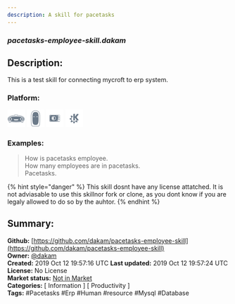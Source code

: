 ```yaml
---
description: A skill for pacetasks
---
```


### _pacetasks-employee-skill.dakam_  
## Description:  
This is a test skill for connecting mycroft to erp system.  
### Platform:  
 ![Mark I](../.gitbook/assets/mark-1-icon.png)  ![Mark II](../.gitbook/assets/mark-2-icon.png)  ![Picroft](../.gitbook/assets/picroft-icon.png)  ![plasmoid](../.gitbook/assets/kde.png)   
### Examples:  
> How is pacetasks employee.  
> How many employees are in pacetasks.  
> Pacetasks.  
  
{% hint style="danger" %}
This skill dosnt have any license attatched. It is not adviasable to use this skillnor fork or clone, as you dont know if you are legaly allowed to do so by the auhtor.
{% endhint %}
  
## Summary:  
**Github:** [https://github.com/dakam/pacetasks-employee-skill](https://github.com/dakam/pacetasks-employee-skill)  
**Owner:** [@dakam](https://github.com/dakam)  
**Created:** 2019 Oct 12 19:57:16 UTC  **Last updated:** 2019 Oct 12 19:57:24 UTC  
**License:** No License  
**Market status:** [Not in Market](https://market.mycroft.ai/skill/)  
**Categories:** [ Information ] [ Productivity ]   
**Tags:** \#Pacetasks \#Erp \#Human \#resource \#Mysql \#Database   
